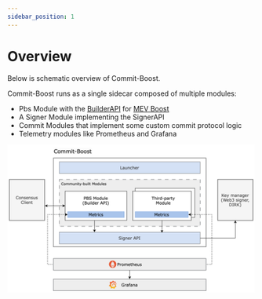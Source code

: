 ```yaml
---
sidebar_position: 1
---
```


# Overview

Below is schematic overview of Commit-Boost.

Commit-Boost runs as a single sidecar composed of multiple modules:
- Pbs Module with the [BuilderAPI](https://ethereum.github.io/builder-specs/) for [MEV Boost](https://docs.flashbots.net/flashbots-mev-boost/architecture-overview/specifications)
- A Signer Module implementing the SignerAPI
- Commit Modules that implement some custom commit protocol logic
- Telemetry modules like Prometheus and Grafana

![architecture](./img/architecture.png)
